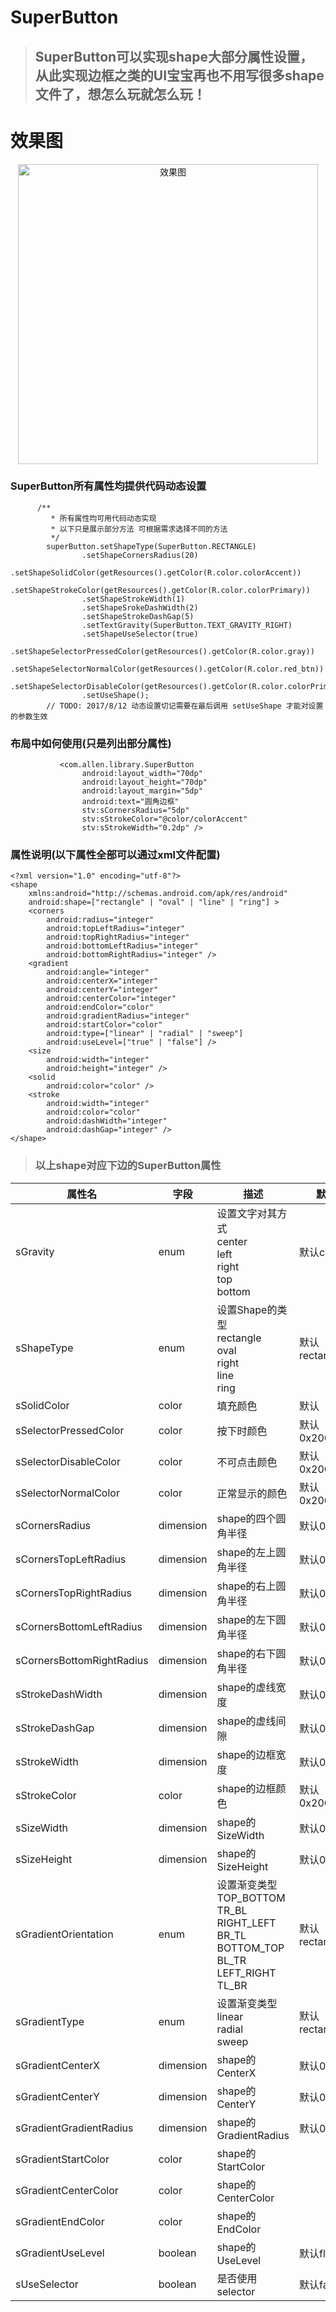 # SuperButton

> ## SuperButton可以实现shape大部分属性设置，从此实现边框之类的UI宝宝再也不用写很多shape文件了，想怎么玩就怎么玩！

# 效果图
<div  align="center">    
<img src="http://osnoex6vf.bkt.clouddn.com/SuperButton.png" width = "480" alt="效果图" align=center /></div>
</div>

### SuperButton所有属性均提供代码动态设置
```
      /**
         * 所有属性均可用代码动态实现
         * 以下只是展示部分方法 可根据需求选择不同的方法
         */
        superButton.setShapeType(SuperButton.RECTANGLE)
                .setShapeCornersRadius(20)
                .setShapeSolidColor(getResources().getColor(R.color.colorAccent))
                .setShapeStrokeColor(getResources().getColor(R.color.colorPrimary))
                .setShapeStrokeWidth(1)
                .setShapeSrokeDashWidth(2)
                .setShapeStrokeDashGap(5)
                .setTextGravity(SuperButton.TEXT_GRAVITY_RIGHT)
                .setShapeUseSelector(true)
                .setShapeSelectorPressedColor(getResources().getColor(R.color.gray))
                .setShapeSelectorNormalColor(getResources().getColor(R.color.red_btn))
                .setShapeSelectorDisableColor(getResources().getColor(R.color.colorPrimary))
                .setUseShape();
        // TODO: 2017/8/12 动态设置切记需要在最后调用 setUseShape 才能对设置的参数生效

```
### 布局中如何使用(只是列出部分属性)
```
           <com.allen.library.SuperButton
                android:layout_width="70dp"
                android:layout_height="70dp"
                android:layout_margin="5dp"
                android:text="圆角边框"
                stv:sCornersRadius="5dp"
                stv:sStrokeColor="@color/colorAccent"
                stv:sStrokeWidth="0.2dp" />
```

### 属性说明(以下属性全部可以通过xml文件配置)

```
<?xml version="1.0" encoding="utf-8"?>
<shape
    xmlns:android="http://schemas.android.com/apk/res/android"
    android:shape=["rectangle" | "oval" | "line" | "ring"] >
    <corners
        android:radius="integer"
        android:topLeftRadius="integer"
        android:topRightRadius="integer"
        android:bottomLeftRadius="integer"
        android:bottomRightRadius="integer" />
    <gradient
        android:angle="integer"
        android:centerX="integer"
        android:centerY="integer"
        android:centerColor="integer"
        android:endColor="color"
        android:gradientRadius="integer"
        android:startColor="color"
        android:type=["linear" | "radial" | "sweep"]
        android:useLevel=["true" | "false"] />
    <size
        android:width="integer"
        android:height="integer" />
    <solid
        android:color="color" />
    <stroke
        android:width="integer"
        android:color="color"
        android:dashWidth="integer"
        android:dashGap="integer" />
</shape>
```

> ### 以上shape对应下边的SuperButton属性

属性名 | 字段 | 描述 | 默认值
----|------|----| ----
sGravity | enum  | 设置文字对其方式<br>center<br>left<br>right<br>top<br>bottom | 默认center
sShapeType | enum  | 设置Shape的类型<br>rectangle<br>oval<br>right<br>line<br>ring | 默认rectangle
sSolidColor | color  | 填充颜色 | 默认
sSelectorPressedColor | color  | 按下时颜色 | 默认0x20000000
sSelectorDisableColor | color  | 不可点击颜色 | 默认0x20000000
sSelectorNormalColor | color  | 正常显示的颜色 | 默认0x20000000
sCornersRadius | dimension  | shape的四个圆角半径 | 默认0dp
sCornersTopLeftRadius | dimension  | shape的左上圆角半径 | 默认0dp
sCornersTopRightRadius | dimension  | shape的右上圆角半径 | 默认0dp
sCornersBottomLeftRadius | dimension  | shape的左下圆角半径 | 默认0dp
sCornersBottomRightRadius | dimension  | shape的右下圆角半径 | 默认0dp
sStrokeDashWidth | dimension  | shape的虚线宽度 | 默认0dp
sStrokeDashGap | dimension  | shape的虚线间隙 | 默认0dp
sStrokeWidth | dimension  | shape的边框宽度 | 默认0dp
sStrokeColor | color  | shape的边框颜色 | 默认0x20000000
sSizeWidth | dimension  | shape的SizeWidth | 默认0dp
sSizeHeight | dimension  | shape的SizeHeight | 默认0dp
sGradientOrientation | enum  | 设置渐变类型<br>TOP_BOTTOM<br>TR_BL<br>RIGHT_LEFT<br>BR_TL<br>BOTTOM_TOP<br>BL_TR<br>LEFT_RIGHT<br>TL_BR | 默认rectangle
sGradientType | enum  | 设置渐变类型<br>linear<br>radial<br>sweep | 默认rectangle
sGradientCenterX | dimension  | shape的CenterX | 默认0dp
sGradientCenterY | dimension  | shape的CenterY | 默认0dp
sGradientGradientRadius | dimension  | shape的GradientRadius | 默认0dp
sGradientStartColor | color  | shape的StartColor |
sGradientCenterColor | color  | shape的CenterColor |
sGradientEndColor | color  | shape的EndColor |
sGradientUseLevel | boolean  | shape的UseLevel | 默认flase
sUseSelector | boolean  | 是否使用selector | 默认false

